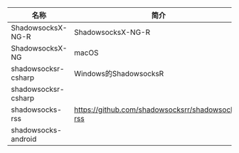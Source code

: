 名称 | 简介 | github
---------|----------|---------
ShadowsocksX-NG-R|ShadowsocksX-NG-R|https://github.com/qinyuhang/ShadowsocksX-NG-R
ShadowsocksX-NG | macOS | https://github.com/shadowsocks/ShadowsocksX-NG
shadowsocksr-csharp | Windows的ShadowsocksR | https://github.com/shadowsocksr-backup/shadowsocksr-csharp
shadowsocksr-csharp | |https://github.com/shadowsocksrr/shadowsocksr-csharp
shadowsocks-rss | https://github.com/shadowsocksrr/shadowsocks-rss
shadowsocks-android | |https://github.com/shadowsocks/shadowsocks-android